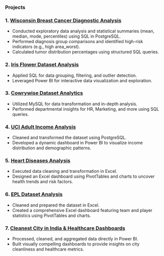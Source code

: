 ### **Projects**
### 1.  [Wisconsin Breast Cancer Diagnostic Analysis](https://github.com/Oyekem/breast-cancer-sql-analysis)
- Conducted exploratory data analysis and statistical summaries (mean, median, mode, percentiles) using SQL in PostgreSQL.
- Performed diagnosis group comparisons and identified high-risk indicators (e.g., high area_worst).
- Calculated tumor distribution percentages using structured SQL queries.

  
### 2. [Iris Flower Dataset Analysis](https://github.com/Oyekem/iris_analysis)
- Applied SQL for data grouping, filtering, and outlier detection.
- Leveraged Power BI for interactive data visualization and exploration.


### 3. [Cowrywise Dataset Analytics](https://github.com/Oyekem/DataAnalytics-Assessment)
- Utilized MySQL for data transformation and in-depth analysis.
- Performed departmental insights for HR, Marketing, and more using SQL queries.


### 4. [UCI Adult Income Analysis](https://github.com/Oyekem/First)
- Cleaned and transformed the dataset using PostgreSQL.
- Developed a dynamic dashboard in Power BI to visualize income distribution and demographic patterns.


### 5. [Heart Diseases Analysis](https://github.com/Oyekem/Excel-Analytics-2---Heart-Disease)
- Executed data cleaning and transformation in Excel.
- Designed an Excel dashboard using PivotTables and charts to uncover health trends and risk factors.
  

### 6. [EPL Dataset Analysis](https://github.com/Oyekem/Excel-Analytics-01)
- Cleaned and prepared the dataset in Excel.
- Created a comprehensive Excel dashboard featuring team and player statistics using PivotTables and charts.

### 7. [Cleanest City in India & Healthcare Dashboards](https://github.com/Oyekem/PowerBI_Dashboards)
- Processed, cleaned, and aggregated data directly in Power BI.
- Built visually compelling dashboards to provide insights on city cleanliness and healthcare metrics.



